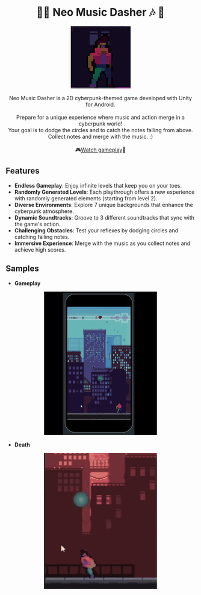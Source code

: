 
<h1 align="center"> 🌆🎶 Neo Music Dasher 🎶 🌆 </h1>

<p align="center">
  <img src="Assets/01 Prefabs/UI/icon.png" alt="icon" class="icon">
</p>

<p align="center">
  Neo Music Dasher is a 2D cyberpunk-themed game developed with Unity for Android. <br><br>
  Prepare for a unique experience where music and action merge in a cyberpunk world! <br>
  Your goal is to dodge the circles and to catch the notes falling from above. <br> Collect notes and merge with the music. :)<br><br>
  🎮<a href="https://www.youtube.com/watch?v=XTPCDNwIbiM&list=PLIlj4TqlPMCFIKQqROQ9LQ8wLoZUktVDC">Watch gameplay</a>🎥
</p>

## Features

- **Endless Gameplay**: Enjoy infinite levels that keep you on your toes.
- **Randomly Generated Levels**: Each playthrough offers a new experience with randomly generated elements (starting from level 2).
- **Diverse Environments**: Explore 7 unique backgrounds that enhance the cyberpunk atmosphere.
- **Dynamic Soundtracks**: Groove to 3 different soundtracks that sync with the game's action.
- **Challenging Obstacles**: Test your reflexes by dodging circles and catching falling notes.
- **Immersive Experience**: Merge with the music as you collect notes and achieve high scores.

## Samples
- **Gameplay**
<p align="center">
  <img src="Videos/gameplay.gif" alt="icon" class="icon" width="300">
</p>

- **Death**
<p align="center">
  <img src="Videos/death.gif" alt="icon" class="icon" width="300">
</p>
